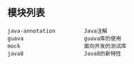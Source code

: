 ## 模块列表

    java-annotation         Java注解
    guava                   guava库的使用
    mock                    面向开发的测试库
    java8                   Java8的新特性
   